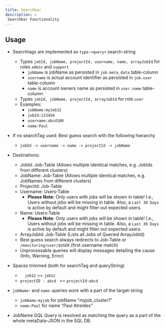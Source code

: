 ```yaml
---
title: Searchbar
description: >
 Searchbar Functionality
---
```


## Usage

* Searchtags are implemented as `type:<query>` search-string
  * Types `jobId, jobName, projectId, username, name, arrayJobId` for roles `admin` and `support`
    * `jobName` is jobName as persisted in `job.meta_data` table-column
    * `username` is actual account identifier as persisted in `job.user` table-column
    * `name` is account owners name as persisted in `user.name` table-column
  * Types `jobId, jobName, projectId, arrayJobId` for role `user`
  * Examples:
    * `jobName:myJob12`
    * `jobId:123456`
    * `username:abcd100`
    * `name:Paul`
* If no searchTag used: Best guess search with the following hierarchy
  * `jobId -> username -> name -> projectId -> jobName`
* Destinations:
  * JobId: Job-Table (Allows multiple identical matches, e.g. JobIds from different clusters)
  * JobName: Job-Table (Allows multiple identical matches, e.g. JobNames from different clusters)
  * ProjectId: Job-Table
  * Username: Users-Table
    * **Please Note**: Only users with jobs will be shown in table! I.e., Users without jobs will be missing in table. Also, a `Last 30 Days` is active by default and might filter out expected users.
  * Name: Users-Table
    * **Please Note**: Only users with jobs will be shown in table! I.e., Users without jobs will be missing in table. Also, a `Last 30 Days` is active by default and might filter out expected users.
  * ArrayJobId: Job-Table (Lists all Jobs of Queried ArrayJobId)
  * Best guess search always redirects to Job-Table or `/monitoring/user/$USER` (first username match)
  * Unprocessable queries will display messages detailing the cause (Info, Warning, Error)
* Spaces trimmed (both for searchTag and queryString)
  * `  job12` == `job12`
  * `projectID : abcd ` == `projectId:abcd`
* `jobName`- and `name-`queries work with a part of the target-string
  * `jobName:myjob` for jobName "myjob_cluster1"
  * `name:Paul` for name "Paul Atreides"

* JobName GQL Query is resolved as matching the query as a part of the whole metaData-JSON in the SQL DB.


